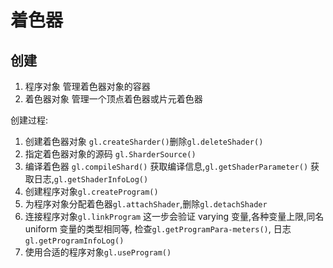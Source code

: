 # 着色器

## 创建

1. 程序对象 管理着色器对象的容器
2. 着色器对象 管理一个顶点着色器或片元着色器

创建过程:

1. 创建着色器对象 `gl.createSharder()`删除`gl.deleteShader()`
2. 指定着色器对象的源码 `gl.SharderSource()`
3. 编译着色器 `gl.compileShard()`
   获取编译信息,`gl.getShaderParameter()`
   获取日志,`gl.getShaderInfoLog()`
4. 创建程序对象`gl.createProgram()`
5. 为程序对象分配着色器`gl.attachShader`,删除`gl.detachShader`
6. 连接程序对象`gl.linkProgram` 这一步会验证 varying 变量,各种变量上限,同名 uniform 变量的类型相同等,
   检查`gl.getProgramPara-meters()`,
   日志`gl.getProgramInfoLog()`
7. 使用合适的程序对象`gl.useProgram()`
